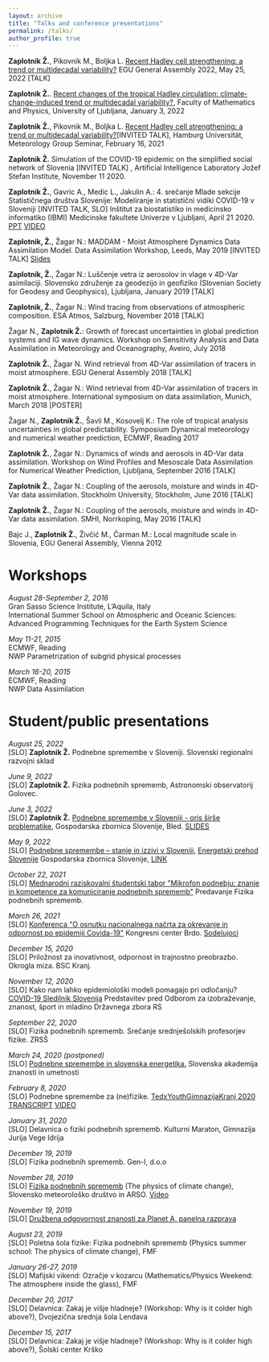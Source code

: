 ```yaml
---
layout: archive
title: "Talks and conference presentations"
permalink: /talks/
author_profile: true
---
```


<b>Zaplotnik Ž.</b>, Pikovnik M., Boljka L. [Recent Hadley cell strengthening: a trend or multidecadal variability?](https://meetingorganizer.copernicus.org/EGU22/EGU22-3866.html)​ EGU General Assembly 2022, May 25, 2022 [TALK]

<b>Zaplotnik Ž.</b>. [Recent changes of the tropical Hadley circulation: climate-change-induced trend or multidecadal variability?](https://www.fmf.uni-lj.si/sl/obvestila/dogodek/434/nobel-2021-dr-ziga-zaplotnik-fmf-recent-changes-of-the-tropical-hadley-circulation-climate-change-induced-trend-or-multidecadal-variability/), Faculty of Mathematics and Physics, University of Ljubljana, January 3, 2022

<b>Zaplotnik Ž.</b>, Pikovnik M., Boljka L. [Recent Hadley cell strengthening: a trend or multidecadal variability?](https://www.mi.uni-hamburg.de/arbeitsgruppen/theoretische-meteorologie/news/abstract-20210216/)​ [INVITED TALK], Hamburg Universität, Meteorology Group Seminar, February 16, 2021

<b>Zaplotnik Ž.</b> Simulation of the COVID-19 epidemic on the simplified social network of Slovenia [INVITED TALK] , Artificial Intelligence Laboratory
Jožef Stefan Institute, November 11 2020.

<b>Zaplotnik Ž.</b>, Gavric A., Medic L., Jakulin A.: 4. srečanje Mlade sekcije Statističnega društva Slovenije: Modeliranje in statistični vidiki COVID-19 v Sloveniji [INVITED TALK, SLO] Inštitut za biostatistiko in medicinsko informatiko (IBMI) Medicinske fakultete Univerze v Ljubljani, April 21 2020. [PPT](http://nextcloud.fmf.uni-lj.si/s/wgSbB3jFMttswBW) [VIDEO](https://www.youtube.com/watch?v=ZzIbNxvGdo8&feature=youtu.be&t=1526)

<b>Zaplotnik, Ž.</b>, Žagar N.: MADDAM - Moist Atmosphere Dynamics Data Assimilation Model. Data Assimilation Workshop, Leeds, May 2019 [INVITED TALK] [Slides](http://www1.maths.leeds.ac.uk/~amttk/files/workshop/zaplotnik_maddam.pdf)

<b>Zaplotnik, Ž.</b>, Žagar N.: Luščenje vetra iz aerosolov in vlage v 4D-Var asimilaciji. Slovensko združenje za geodezijo in geofiziko (Slovenian Society for Geodesy and Geophysics), Ljubljana, January 2019 [TALK]

<b>Zaplotnik, Ž.</b>, Žagar N.: Wind tracing from observations of atmospheric composition. ESA Atmos, Salzburg, November 2018 [TALK]

Žagar N., <b>Zaplotnik Ž.</b>: Growth of forecast uncertainties in global prediction systems and IG wave dynamics. Workshop on Sensitivity Analysis and Data Assimilation in Meteorology and Oceanography, Aveiro, July 2018

<b>Zaplotnik Ž.</b>, Žagar N. Wind retrieval from 4D-Var assimilation of tracers in moist atmosphere. EGU General Assembly 2018 [TALK]

<b>Zaplotnik Ž.</b>, Žagar N.: Wind retrieval from 4D-Var assimilation of tracers in moist atmosphere. International symposium on data assimilation, Munich, March 2018 [POSTER]

Žagar N., <b>Zaplotnik Ž.</b>, Šavli M., Kosovelj K.: The role of tropical analysis uncertainties in global predictability. Symposium Dynamical meteorology and numerical weather prediction, ECMWF, Reading 2017

<b>Zaplotnik Ž.</b>, Žagar N.: Dynamics of winds and aerosols in 4D-Var data assimilation. Workshop on Wind Profiles and Mesoscale Data Assimilation for Numerical Weather Prediction, Ljubljana, September 2016 [TALK]

<b>Zaplotnik Ž.</b>, Žagar N.: Coupling of the aerosols, moisture and winds in 4D-Var data assimilation. Stockholm University, Stockholm, June 2016 [TALK]

<b>Zaplotnik Ž.</b>, Žagar N.: Coupling of the aerosols, moisture and winds in 4D-Var data assimilation. SMHI, Norrkoping, May 2016 [TALK]

Bajc J., <b>Zaplotnik Ž.</b>, Živčić M., Čarman M.: Local magnitude scale in Slovenia, EGU General Assembly, Vienna 2012


Workshops
======
<i>August 28-September 2, 2016</i><br />
Gran Sasso Science Institute, L’Aquila, Italy<br />
International Summer School on Atmospheric and Oceanic Sciences: Advanced Programming Techniques for the Earth System Science

<i>May 11-21, 2015 </i><br />
ECMWF, Reading<br />
NWP Parametrization of subgrid physical processes

<i>March 16-20, 2015 </i><br />
ECMWF, Reading<br />
NWP Data Assimilation


Student/public presentations
======

<i>August 25, 2022</i><br />
[SLO] <b>Zaplotnik Ž.</b> Podnebne spremembe v Sloveniji. Slovenski regionalni razvojni sklad

<i>June 9, 2022</i><br />
[SLO] <b>Zaplotnik Ž.</b> Fizika podnebnih sprememb, Astronomski observatorij Golovec.

<i>June 3, 2022</i><br />
[SLO] <b>Zaplotnik Ž.</b> [Podnebne spremembe v Sloveniji - oris širše problematike](https://okoljskidan.gzs.si/vsebina/Program-Programme), Gospodarska zbornica Slovenije, Bled. [SLIDES](https://okoljskidan.gzs.si/Portals/Portal-Okoljski-dan/Vsebine/OD_2022/GZS-Okoljski%20dan%202022_v2-Ziga%20Zaplotnik.pdf)

<i>May 9, 2022</i><br />
[SLO] [Podnebne spremembe – stanje in izzivi v Sloveniji](https://unilj-my.sharepoint.com/:p:/g/personal/ziga_zaplotnik_fmf_uni-lj_si1/EQuf7YeUVutCmgDWeAjOqpABlydi6jOQ6xlAIlD05vTvJg?e=4pYUQW), [Energetski prehod Slovenije](https://www.gzs.si/Dogodki/9-05-2022/energetsko-podnebni-prehod-slovenije--odpiramo-javno-razpravo) Gospodarska zbornica Slovenije, [LINK](https://www.youtube.com/watch?v=uO1hG-vZxyY)

<i>October 22, 2021</i><br />
[SLO] [Mednarodni raziskovalni študentski tabor "Mikrofon podnebju: znanje in kompetence za komuniciranje podnebnih sprememb"](http://zaplotnik.github.io/files/VABILO_C4C.pdf) Predavanje Fizika podnebnih sprememb.

<i>March 26, 2021</i><br />
[SLO] [Konferenca "O osnutku nacionalnega načrta za okrevanje in odpornost po epidemiji Covida-19"](https://www.predsednik.si/up-rs/uprs.nsf/objave/2498DFBC30E979C8C12586A400480C01?OpenDocument) Kongresni center Brdo. [Sodelujoci](http://zaplotnik.github.io/files/2021-03-26_Udelezenci_konferenca_NOO.pdf)

<i>December 15, 2020</i><br />
[SLO] Priložnost za inovativnost, odpornost in trajnostno preobrazbo. Okrogla miza. BSC Kranj.

<i>November 12, 2020</i><br />
[SLO] Kako nam lahko epidemiološki modeli pomagajo pri odločanju? [COVID-19 Sledilnik Slovenija](https://www.youtube.com/watch?v=5Zz41bT6XFw) Predstavitev pred Odborom za izobraževanje, znanost, šport in mladino Državnega zbora RS

<i>September 22, 2020</i><br />
[SLO] Fizika podnebnih sprememb. Srečanje srednješolskih profesorjev fizike. ZRSŠ

<i>March 24, 2020 (postponed)</i><br />
[SLO] [Podnebne spremembe in slovenska energetika.](http://www.sazu.si/events/5e625989e9bdb326a898b775) Slovenska akademija znanosti in umetnosti

<i>February 8, 2020</i><br />
[SLO] Podnebne spremembe za (ne)fizike. [TedxYouthGimnazijaKranj 2020](http://zaplotnik.github.io/images/tedx.jpg) [TRANSCRIPT](http://zaplotnik.github.io/files/tedx_transcript.pdf) [VIDEO](https://www.youtube.com/watch?v=AOkVCgA7rUA)

<i>January 31, 2020</i><br />
[SLO] Delavnica o fiziki podnebnih sprememb. Kulturni Maraton, Gimnazija Jurija Vege Idrija

<i>December 19, 2019</i><br />
[SLO] Fizika podnebnih sprememb. Gen-I, d.o.o

<i>November 28, 2019</i><br />
[SLO] [Fizika podnebnih sprememb](http://zaplotnik.github.io/files/fizika_podnebnih_sprememb_online_v2.pdf) (The physics of climate change), Slovensko meteorološko društvo in ARSO. [Video](https://www.youtube.com/watch?time_continue=3&v=4mvaCosEDos&feature=emb_logo)

<i>November 19, 2019</i><br />
[SLO] [Družbena odgovornost znanosti za Planet A, panelna razprava](http://znanost.sta.si/2699198/dan-arrs-sticisce-razlicnih-generacij-raziskovalcev)

<i>August 23, 2019</i><br />
[SLO] Poletna šola fizike: Fizika podnebnih sprememb (Physics summer school: The physics of climate change), FMF

<i>January 26-27, 2019</i><br />
[SLO] Mafijski vikend: Ozračje v kozarcu (Mathematics/Physics Weekend: The atmosphere inside the glass), FMF

<i>December 20, 2017</i><br />
[SLO] Delavnica: Zakaj je višje hladneje? (Workshop: Why is it colder high above?), Dvojezična srednja šola Lendava

<i>December 15, 2017</i><br />
[SLO] Delavnica: Zakaj je višje hladneje? (Workshop: Why is it colder high above?), Šolski center Krško
